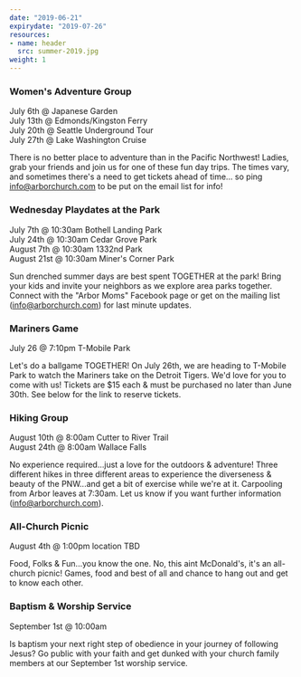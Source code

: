 ```yaml
---
date: "2019-06-21"
expirydate: "2019-07-26"
resources:
- name: header
  src: summer-2019.jpg
weight: 1
---
```


### Women's Adventure Group

July 6th @ Japanese Garden<br />
July 13th @ Edmonds/Kingston Ferry<br />
July 20th @ Seattle Underground Tour<br />
July 27th @ Lake Washington Cruise

There is no better place to adventure than in the Pacific Northwest! Ladies, grab your friends and join us for one of these fun day trips. The times vary, and sometimes there's a need to get tickets ahead of time... so ping info@arborchurch.com to be put on the email list for info!

### Wednesday Playdates at the Park

July 7th @ 10:30am Bothell Landing Park<br />
July 24th @ 10:30am Cedar Grove Park<br />
August 7th @ 10:30am 1332nd Park<br />
August 21st @ 10:30am  Miner's Corner Park

Sun drenched summer days are best spent TOGETHER at the park!  Bring your kids and invite your neighbors as we explore area parks together. Connect with the "Arbor Moms" Facebook page or get on the mailing list (info@arborchurch.com) for last minute updates.

### Mariners Game

July 26 @ 7:10pm T-Mobile Park

Let's do a ballgame TOGETHER! On July 26th, we are heading to T-Mobile Park to watch the Mariners take on the Detroit Tigers. We'd love for you to come with us! Tickets are $15 each & must be purchased no later than June 30th. See below for the link to reserve tickets.

### Hiking Group

August 10th @ 8:00am Cutter to River Trail</br>
August 24th @ 8:00am Wallace Falls

No experience required...just a love for the outdoors & adventure! Three different hikes in three different areas to experience the diverseness & beauty of the PNW...and get a bit of exercise while we're at it. Carpooling from Arbor leaves at 7:30am. Let us know if you want further information (info@arborchurch.com).

### All-Church Picnic

August 4th @ 1:00pm location TBD

Food, Folks & Fun...you know the one. No, this aint McDonald's, it's an all-church picnic! Games, food and best of all and chance to hang out and get to know each other.

### Baptism & Worship Service

September 1st @ 10:00am

Is baptism your next right step of obedience in your journey of following Jesus? Go public with your faith and get dunked with your church family members at our September 1st worship service.


